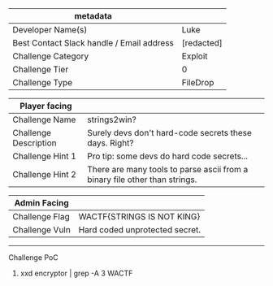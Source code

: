 | metadata |  |
|--- | --- |
| Developer Name(s) | Luke |
| Best Contact Slack handle / Email address | [redacted] |
| Challenge Category | Exploit |
| Challenge Tier | 0 |
| Challenge Type | FileDrop |

| Player facing |  |
|--- | --- |
|Challenge Name | strings2win? |
|Challenge Description | Surely devs don't hard-code secrets these days. Right? | 
|Challenge Hint 1 | Pro tip: some devs do hard code secrets... |
|Challenge Hint 2 | There are many tools to parse ascii from a binary file other than strings. |

| Admin Facing |  |
|--- | --- |
|Challenge Flag| WACTF{STRINGS IS NOT KING} |
|Challenge Vuln| Hard coded unprotected secret. |
---

Challenge PoC
1. xxd encryptor | grep -A 3 WACTF
